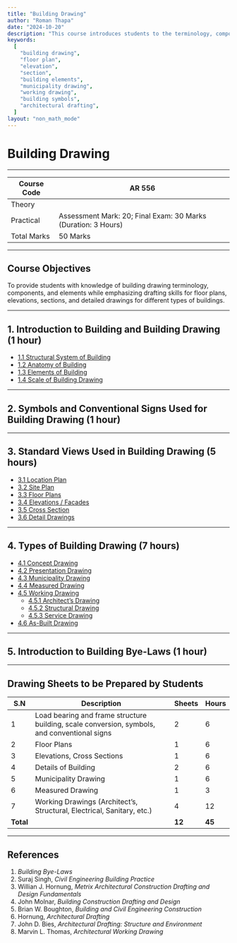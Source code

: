 ```yaml
---
title: "Building Drawing"
author: "Roman Thapa"
date: "2024-10-20"
description: "This course introduces students to the terminology, components, and elements of building drawing, focusing on developing drawing and drafting skills for floor plans, elevations, sections, and detailed drawings of various building types."
keywords:
  [
    "building drawing",
    "floor plan",
    "elevation",
    "section",
    "building elements",
    "municipality drawing",
    "working drawing",
    "building symbols",
    "architectural drafting",
  ]
layout: "non_math_mode"
---
```


# Building Drawing

---

| Course Code | AR 556                                                        |
| ----------- | ------------------------------------------------------------- |
| Theory      |                                                               |
| Practical   | Assessment Mark: 20; Final Exam: 30 Marks (Duration: 3 Hours) |
| Total Marks | 50 Marks                                                      |

---

## Course Objectives

To provide students with knowledge of building drawing terminology, components, and elements while emphasizing drafting skills for floor plans, elevations, sections, and detailed drawings for different types of buildings.

---

## 1. Introduction to Building and Building Drawing (1 hour)

- [1.1 Structural System of Building](path/to/subtopic1/)
- [1.2 Anatomy of Building](path/to/subtopic2/)
- [1.3 Elements of Building](path/to/subtopic3/)
- [1.4 Scale of Building Drawing](path/to/subtopic4/)

---

## 2. Symbols and Conventional Signs Used for Building Drawing (1 hour)

---

## 3. Standard Views Used in Building Drawing (5 hours)

- [3.1 Location Plan](path/to/subtopic5/)
- [3.2 Site Plan](path/to/subtopic6/)
- [3.3 Floor Plans](path/to/subtopic7/)
- [3.4 Elevations / Facades](path/to/subtopic8/)
- [3.5 Cross Section](path/to/subtopic9/)
- [3.6 Detail Drawings](path/to/subtopic10/)

---

## 4. Types of Building Drawing (7 hours)

- [4.1 Concept Drawing](path/to/subtopic11/)
- [4.2 Presentation Drawing](path/to/subtopic12/)
- [4.3 Municipality Drawing](path/to/subtopic13/)
- [4.4 Measured Drawing](path/to/subtopic14/)
- [4.5 Working Drawing](path/to/subtopic15/)
  - [4.5.1 Architect’s Drawing](path/to/subtopic16/)
  - [4.5.2 Structural Drawing](path/to/subtopic17/)
  - [4.5.3 Service Drawing](path/to/subtopic18/)
- [4.6 As-Built Drawing](path/to/subtopic19/)

---

## 5. Introduction to Building Bye-Laws (1 hour)

---

## Drawing Sheets to be Prepared by Students

| **S.N**   | **Description**                                                                              | **Sheets** | **Hours** |
| --------- | -------------------------------------------------------------------------------------------- | ---------- | --------- |
| 1         | Load bearing and frame structure building, scale conversion, symbols, and conventional signs | 2          | 6         |
| 2         | Floor Plans                                                                                  | 1          | 6         |
| 3         | Elevations, Cross Sections                                                                   | 1          | 6         |
| 4         | Details of Building                                                                          | 2          | 6         |
| 5         | Municipality Drawing                                                                         | 1          | 6         |
| 6         | Measured Drawing                                                                             | 1          | 3         |
| 7         | Working Drawings (Architect’s, Structural, Electrical, Sanitary, etc.)                       | 4          | 12        |
| **Total** |                                                                                              | **12**     | **45**    |

---

## References

1. _Building Bye-Laws_
2. Suraj Singh, _Civil Engineering Building Practice_
3. Willian J. Hornung, _Metrix Architectural Construction Drafting and Design Fundamentals_
4. John Molnar, _Building Construction Drafting and Design_
5. Brian W. Boughton, _Building and Civil Engineering Construction_
6. Hornung, _Architectural Drafting_
7. John D. Bies, _Architectural Drafting: Structure and Environment_
8. Marvin L. Thomas, _Architectural Working Drawing_
